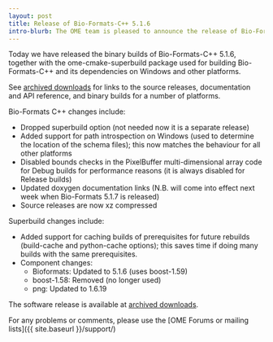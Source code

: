 ```yaml
---
layout: post
title: Release of Bio-Formats-C++ 5.1.6
intro-blurb: The OME team is pleased to announce the release of Bio-Formats-C++ 5.1.6 binary builds and ome-cmake-superbuild package
---
```

Today we have released the binary builds of Bio-Formats-C++ 5.1.6, together with the ome-cmake-superbuild package used for building Bio-Formats-C++ and its dependencies on Windows and other platforms.

See [archived downloads](http://downloads.openmicroscopy.org/bio-formats-cpp/5.1.6/) for links to the source releases, documentation and API reference, and binary builds for a number of platforms.

Bio-Formats C++ changes include:

- Dropped superbuild option (not needed now it is a separate release)
- Added support for path introspection on Windows (used to determine the location of the schema files); this now matches the behaviour for all other platforms
- Disabled bounds checks in the PixelBuffer multi-dimensional array code for Debug builds for performance reasons (it is always disabled for Release builds)
- Updated doxygen documentation links (N.B. will come into effect next week when Bio-Formats 5.1.7 is released)
- Source releases are now xz compressed

Superbuild changes include:

- Added support for caching builds of prerequisites for future rebuilds (build-cache and python-cache options); this saves time if doing many builds with the same prerequisites.
- Component changes:
    - Bioformats: Updated to 5.1.6 (uses boost-1.59)
    - boost-1.58: Removed (no longer used)
    - png: Updated to 1.6.19

The software release is available at [archived downloads](http://downloads.openmicroscopy.org/bio-formats-cpp/5.1.6).

For any problems or comments, please use the [OME Forums or mailing lists]({{ site.baseurl }}/support/)
